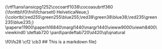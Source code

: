 {\rtf1\ansi\ansicpg1252\cocoartf1038\cocoasubrtf360
{\fonttbl\f0\fnil\fcharset0 HelveticaNeue;}
{\colortbl;\red255\green255\blue255;\red38\green38\blue38;\red235\green235\blue235;}
\paperw11900\paperh16840\margl1440\margr1440\vieww9000\viewh8400\viewkind0
\deftab720
\pard\pardeftab720\sl420\ql\qnatural

\f0\fs28 \cf2 \cb3 ## This is a markdown file}